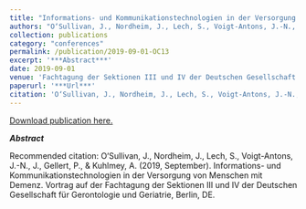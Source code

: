 ```yaml
---
title: "Informations- und Kommunikationstechnologien in der Versorgung von Menschen mit Demenz"
authors: "O‘Sullivan, J., Nordheim, J., Lech, S., Voigt-Antons, J.-N., J., Gellert, P., & Kuhlmey, A."
collection: publications
category: "conferences"
permalink: /publication/2019-09-01-OC13
excerpt: '***Abstract***'
date: 2019-09-01
venue: 'Fachtagung der Sektionen III und IV der Deutschen Gesellschaft für Gerontologie und Geriatrie'
paperurl: '***Url***'
citation: 'O‘Sullivan, J., Nordheim, J., Lech, S., Voigt-Antons, J.-N., J., Gellert, P., &amp; Kuhlmey, A. (2019, September). Informations- und Kommunikationstechnologien in der Versorgung von Menschen mit Demenz. Vortrag auf der Fachtagung der Sektionen III und IV der Deutschen Gesellschaft für Gerontologie und Geriatrie, Berlin, DE.'
---
```


<a href='***Url***'>Download publication here.</a>

***Abstract***

Recommended citation: O‘Sullivan, J., Nordheim, J., Lech, S., Voigt-Antons, J.-N., J., Gellert, P., & Kuhlmey, A. (2019, September). Informations- und Kommunikationstechnologien in der Versorgung von Menschen mit Demenz. Vortrag auf der Fachtagung der Sektionen III und IV der Deutschen Gesellschaft für Gerontologie und Geriatrie, Berlin, DE.